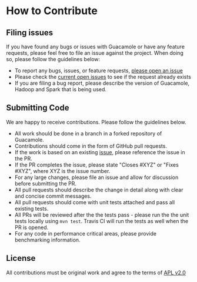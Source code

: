 # How to Contribute

## Filing issues

If you have found any bugs or issues with Guacamole or have any feature requests, please feel free to file an issue against the project.  When doing so, please follow the guidelines below:

- To report any bugs, issues, or feature requests, [please open an issue](https://github.com/hammerlab/guacamole/issues)
- Please check the [current open issues](https://github.com/hammerlab/guacamole/issues) to see if the request already exists
- If you are filing a bug report, please describe the version of Guacamole, Hadoop and Spark that is being used.

## Submitting Code

We are happy to receive contributions. Please follow the guidelines below.

- All work should be done in a branch in a forked repository of Guacamole.
- Contributions should come in the form of GitHub pull requests.
- If the work is based on an existing [issue](https://github.com/hammerlab/guacamole/issues), please reference the issue in the PR.
- If the PR completes the issue, please state "Closes #XYZ" or "Fixes #XYZ", where XYZ is the issue number.
- For any large changes, please file an issue and allow for discussion before submitting the PR.
- All pull requests should describe the change in detail along with clear and concise commit messages.
- All pull requests should come with unit tests attached and pass all existing tests.
- All PRs will be reviewed after the the tests pass - please run the the unit tests locally using `mvn test`.  Travis CI will run the tests as well when the PR is opened.
- For any code in performance critical areas, please provide benchmarking information.

## License

All contributions must be original work and agree to the terms of [APL v2.0](https://github.com/hammerlab/guacamole/blob/master/LICENSE)